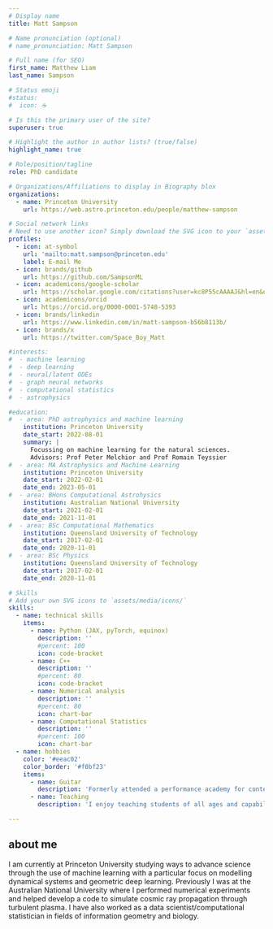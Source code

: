 ```yaml
---
# Display name
title: Matt Sampson

# Name pronunciation (optional)
# name_pronunciation: Matt Sampson

# Full name (for SEO)
first_name: Matthew Liam
last_name: Sampson

# Status emoji
#status:
#  icon: ☕️

# Is this the primary user of the site?
superuser: true

# Highlight the author in author lists? (true/false)
highlight_name: true

# Role/position/tagline
role: PhD candidate

# Organizations/Affiliations to display in Biography blox
organizations:
  - name: Princeton University
    url: https://web.astro.princeton.edu/people/matthew-sampson

# Social network links
# Need to use another icon? Simply download the SVG icon to your `assets/media/icons/` folder.
profiles:
  - icon: at-symbol
    url: 'mailto:matt.sampson@princeton.edu'
    label: E-mail Me
  - icon: brands/github
    url: https://github.com/SampsonML
  - icon: academicons/google-scholar
    url: https://scholar.google.com/citations?user=kc8P55cAAAAJ&hl=en&oi=sra
  - icon: academicons/orcid
    url: https://orcid.org/0000-0001-5748-5393
  - icon: brands/linkedin
    url: https://www.linkedin.com/in/matt-sampson-b56b8113b/
  - icon: brands/x
    url: https://twitter.com/Space_Boy_Matt

#interests:
#  - machine learning
#  - deep learning
#  - neural/latent ODEs
#  - graph neural networks
#  - computational statistics
#  - astrophysics

#education:
#  - area: PhD astrophysics and machine learning
    institution: Princeton University
    date_start: 2022-08-01
    summary: |
      Focussing on machine learning for the natural sciences.
      Advisors: Prof Peter Melchior and Prof Romain Teyssier
#  - area: MA Astrophysics and Machine Learning
    institution: Princeton University
    date_start: 2022-02-01
    date_end: 2023-05-01
#  - area: BHons Computational Astrohysics
    institution: Australian National University
    date_start: 2021-02-01
    date_end: 2021-11-01
#  - area: BSc Computational Mathematics
    institution: Queensland University of Technology
    date_start: 2017-02-01
    date_end: 2020-11-01
#  - area: BSc Physics
    institution: Queensland University of Technology
    date_start: 2017-02-01
    date_end: 2020-11-01

# Skills
# Add your own SVG icons to `assets/media/icons/`
skills:
  - name: technical skills
    items:
      - name: Python (JAX, pyTorch, equinox)
        description: ''
        #percent: 100
        icon: code-bracket
      - name: C++
        description: ''
        #percent: 80
        icon: code-bracket
      - name: Numerical analysis
        description: ''
        #percent: 80
        icon: chart-bar
      - name: Computational Statistics
        description: ''
        #percent: 100
        icon: chart-bar
  - name: hobbies
    color: '#eeac02'
    color_border: '#f0bf23'
    items:
      - name: Guitar
        description: 'Formerly attended a performance academy for contempory guitar, these days just play for fun'
      - name: Teaching
        description: 'I enjoy teaching students of all ages and capabilities about mathematics/physics/CS whether through the university or in my own time'

---
```


## about me

I am currently at Princeton University studying ways to advance science through the use of machine learning with a particular focus on modelling dynamical systems and geometric deep learning. Previously I was at the Australian National University where I performed numerical experiments and helped develop a code to simulate cosmic ray propagation through turbulent plasma. I have also worked as a data scientist/computational statistician in fields of information geometry and biology.
